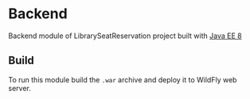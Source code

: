 # Backend

Backend module of LibrarySeatReservation project built with [Java EE 8](https://www.oracle.com/it/java/technologies/java-ee-glance.html)

## Build

To run this module build the `.war` archive and deploy it to WildFly web server. 
